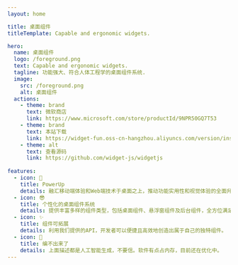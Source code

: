 ```yaml
---
layout: home

title: 桌面组件
titleTemplate: Capable and ergonomic widgets.

hero:
  name: 桌面组件
  logo: /foreground.png
  text: Capable and ergonomic widgets.
  tagline: 功能强大、符合人体工程学的桌面组件系统.
  image:
    src: /foreground.png
    alt: 桌面组件
  actions:
    - theme: brand
      text: 微软商店
      link: https://www.microsoft.com/store/productId/9NPR50GQ7T53
    - theme: brand
      text: 本站下载
      link: https://widget-fun.oss-cn-hangzhou.aliyuncs.com/version/installer.exe
    - theme: alt
      text: 查看源码
      link: https://github.com/widget-js/widgetjs
  
features:
  - icon: 🚀
    title: PowerUp
    details: 融汇移动端体验和Web端技术于桌面之上，推动功能实用性和视觉体验的全面升级，塑造新一代桌面环境。
  - icon: 😎
    title: 个性化的桌面组件系统
    details: 提供丰富多样的组件类型，包括桌面组件、悬浮窗组件及后台组件，全方位满足你的个性化需求。
  - icon: ✨
    title: 组件可拓展
    details: 利用我们提供的API，开发者可以便捷且高效地创造出属于自己的独特组件。
  - icon: 🍭
    title: 编不出来了
    details: 上面描述都是人工智能生成，不要信。软件有点占内存，目前还在优化中。
---
```

